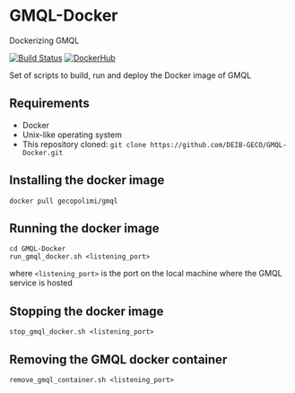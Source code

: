 # GMQL-Docker
Dockerizing GMQL

[![Build Status](https://travis-ci.org/DEIB-GECO/GMQL-Docker.svg?branch=master)](https://travis-ci.org/DEIB-GECO/GMQL-Docker)
[![DockerHub](https://images.microbadger.com/badges/version/gecopolimi/gmql.svg)](https://microbadger.com/images/gecopolimi/gmql "Get your own version badge on microbadger.com")

Set of scripts to build, run and deploy the Docker image of GMQL

## Requirements
- Docker
- Unix-like operating system
- This repository cloned: `git clone https://github.com/DEIB-GECO/GMQL-Docker.git`

## Installing the docker image
```
docker pull gecopolimi/gmql
```

## Running the docker image
```
cd GMQL-Docker
run_gmql_docker.sh <listening_port>
```
where `<listening_port>` is the port on the local machine where the GMQL service is hosted

## Stopping the docker image
```
stop_gmql_docker.sh <listening_port>
```

## Removing the GMQL docker container
```
remove_gmql_container.sh <listening_port>
```
